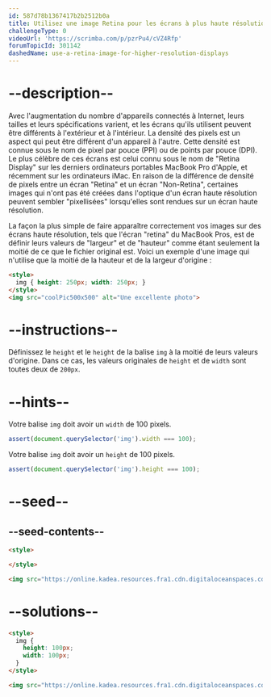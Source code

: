 ```yaml
---
id: 587d78b1367417b2b2512b0a
title: Utilisez une image Retina pour les écrans à plus haute résolution
challengeType: 0
videoUrl: 'https://scrimba.com/p/pzrPu4/cVZ4Rfp'
forumTopicId: 301142
dashedName: use-a-retina-image-for-higher-resolution-displays
---
```


# --description--

Avec l'augmentation du nombre d'appareils connectés à Internet, leurs tailles et leurs spécifications varient, et les écrans qu'ils utilisent peuvent être différents à l'extérieur et à l'intérieur. La densité des pixels est un aspect qui peut être différent d'un appareil à l'autre. Cette densité est connue sous le nom de pixel par pouce (PPI) ou de points par pouce (DPI). Le plus célèbre de ces écrans est celui connu sous le nom de "Retina Display" sur les derniers ordinateurs portables MacBook Pro d'Apple, et récemment sur les ordinateurs iMac. En raison de la différence de densité de pixels entre un écran "Retina" et un écran "Non-Retina", certaines images qui n'ont pas été créées dans l'optique d'un écran haute résolution peuvent sembler "pixellisées" lorsqu'elles sont rendues sur un écran haute résolution.

La façon la plus simple de faire apparaître correctement vos images sur des écrans haute résolution, tels que l'écran "retina" du MacBook Pros, est de définir leurs valeurs de "largeur" et de "hauteur" comme étant seulement la moitié de ce que le fichier original est. Voici un exemple d'une image qui n'utilise que la moitié de la hauteur et de la largeur d'origine :

```html
<style>
  img { height: 250px; width: 250px; }
</style>
<img src="coolPic500x500" alt="Une excellente photo">
```

# --instructions--

Définissez le `height` et le `height` de la balise `img` à la moitié de leurs valeurs d'origine. Dans ce cas, les valeurs originales de `height` et de `width` sont toutes deux de `200px`.

# --hints--

Votre balise `img` doit avoir un `width` de 100 pixels.

```js
assert(document.querySelector('img').width === 100);
```

Votre balise `img` doit avoir un `height` de 100 pixels.

```js
assert(document.querySelector('img').height === 100);
```

# --seed--

## --seed-contents--

```html
<style>

</style>

<img src="https://online.kadea.resources.fra1.cdn.digitaloceanspaces.com/challenges-resources/FCCStickers-CamperBot200x200.jpg" alt="un autocollant qui dit 'Because CamperBot Cares'.">
```

# --solutions--

```html
<style>
  img { 
    height: 100px; 
    width: 100px; 
  }
</style>

<img src="https://online.kadea.resources.fra1.cdn.digitaloceanspaces.com/challenges-resources/FCCStickers-CamperBot200x200.jpg" alt="un autocollant qui dit 'Because CamperBot Cares'.">
```
